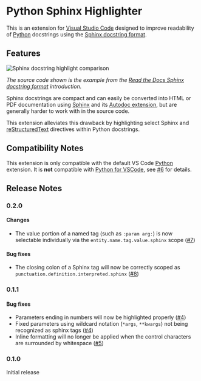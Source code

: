 # Python Sphinx Highlighter

This is an extension for [Visual Studio Code](https://code.visualstudio.com/) designed to improve readability of [Python](https://www.python.org/) docstrings using the [Sphinx docstring format](https://sphinx-rtd-tutorial.readthedocs.io/en/latest/docstrings.html).

## Features

![Sphinx docstring highlight comparison](images/comparison.gif)

*The source code shown is the example from the [Read the Docs Sphinx docstring format](https://sphinx-rtd-tutorial.readthedocs.io/en/latest/docstrings.html#an-example-class-with-docstrings) introduction.*

Sphinx docstrings are compact and can easily be converted into HTML or PDF documentation using [Sphinx](https://www.sphinx-doc.org/) and its [Autodoc extension](https://www.sphinx-doc.org/en/master/usage/quickstart.html#autodoc), but are generally harder to work with in the source code.

This extension alleviates this drawback by highlighting select Sphinx and [reStructuredText](https://docutils.sourceforge.io/rst.html) directives within Python docstrings.

## Compatibility Notes

This extension is only compatible with the default VS Code [Python](https://marketplace.visualstudio.com/items?itemName=ms-python.python) extension. It is **not** compatible with [Python for VSCode](https://marketplace.visualstudio.com/items?itemName=tht13.python), see [#6](https://github.com/leonhard-s/python-sphinx-highlighter/issues/6) for details.

## Release Notes

### 0.2.0

#### Changes

- The value portion of a named tag (such as `:param arg:`) is now selectable individually via the `entity.name.tag.value.sphinx` scope ([#7](https://github.com/leonhard-s/python-sphinx-highlighter/issues/7))

#### Bug fixes

- The closing colon of a Sphinx tag will now be correctly scoped as `punctuation.definition.interpreted.sphinx` ([#8](https://github.com/leonhard-s/python-sphinx-highlighter/issues/8))

### 0.1.1

#### Bug fixes

- Parameters ending in numbers will now be highlighted properly ([#4](https://github.com/leonhard-s/python-sphinx-highlighter/issues/4))
- Fixed parameters using wildcard notation (`*args`, `**kwargs`) not being recognized as sphinx tags ([#4](https://github.com/leonhard-s/python-sphinx-highlighter/issues/4))
- Inline formatting will no longer be applied when the control characters are surrounded by whitespace ([#5](https://github.com/leonhard-s/python-sphinx-highlighter/issues/5))

### 0.1.0

Initial release
